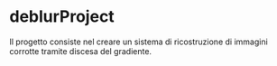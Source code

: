# deblurProject
Il progetto consiste nel creare un sistema di ricostruzione di immagini corrotte tramite discesa del gradiente.
